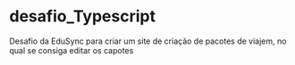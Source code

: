 # desafio_Typescript
Desafio da EduSync para criar um site de criação de pacotes de viajem, no qual se consiga editar os capotes
